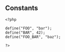 ## Constants

```
<?php

define("FOO", "bar");
define("BAR", 42);
define("FOO_BAR", "baz");

?>
```
